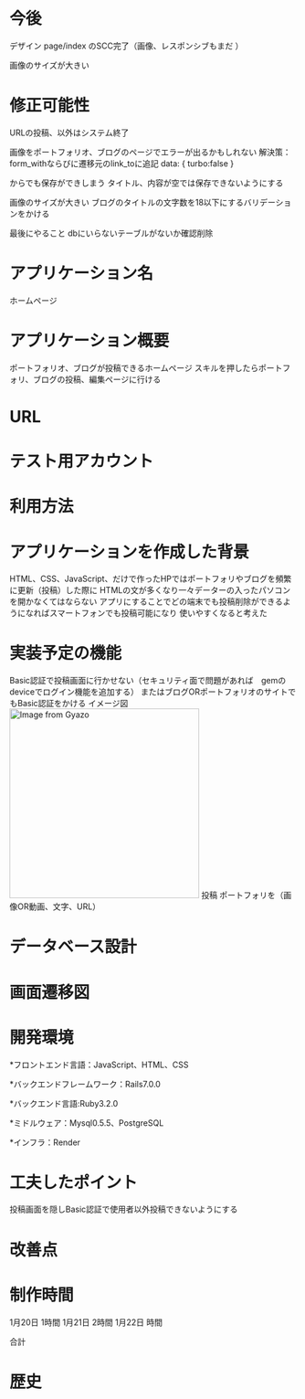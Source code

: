 #   今後
デザイン
page/index のSCC完了（画像、レスポンシブもまだ ）




画像のサイズが大きい



#   修正可能性

URLの投稿、以外はシステム終了


画像をポートフォリオ、ブログのページでエラーが出るかもしれない
解決策：form_withならびに遷移元のlink_toに追記
data: { turbo:false }

からでも保存ができしまう
タイトル、内容が空では保存できないようにする

画像のサイズが大きい
ブログのタイトルの文字数を18以下にするバリデーションをかける


最後にやること
dbにいらないテーブルがないか確認削除



# アプリケーション名
ホームページ

# アプリケーション概要
ポートフォリオ、ブログが投稿できるホームページ
スキルを押したらポートフォリ、ブログの投稿、編集ページに行ける
# URL
# テスト用アカウント
# 利用方法
# アプリケーションを作成した背景
HTML、CSS、JavaScript、だけで作ったHPではポートフォリやブログを頻繁に更新（投稿）した際に
HTMLの文が多くなり一々データーの入ったパソコンを開かなくてはならない
アプリにすることでどの端末でも投稿削除ができるようになればスマートフォンでも投稿可能になり
使いやすくなると考えた


# 実装予定の機能
Basic認証で投稿画面に行かせない（セキュリティ面で問題があれば　gemのdeviceでログイン機能を追加する）
またはブログORポートフォリオのサイトでもBasic認証をかける
イメージ図
<a href="https://gyazo.com/1bb2fa9b36158a9835298dc72304f681"><img src="https://i.gyazo.com/1bb2fa9b36158a9835298dc72304f681.png" alt="Image from Gyazo" width="332"/></a>
投稿
ポートフォリを（画像OR動画、文字、URL）

# データベース設計
# 画面遷移図
# 開発環境
*フロントエンド言語：JavaScript、HTML、CSS

*バックエンドフレームワーク：Rails7.0.0 

*バックエンド言語:Ruby3.2.0

*ミドルウェア：Mysql0.5.5、PostgreSQL

*インフラ：Render
# 工夫したポイント
投稿画面を隠しBasic認証で使用者以外投稿できないようにする
# 改善点
# 制作時間
1月20日 1時間
1月21日 2時間
1月22日 時間


合計
# 歴史

